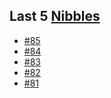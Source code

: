 ## Last 5 [Nibbles](https://nibbles.dev)
<!-- NIBBLE:START -->
- [#85](https://www.nibbles.dev/p/85)
- [#84](https://www.nibbles.dev/p/84)
- [#83](https://www.nibbles.dev/p/83)
- [#82](https://www.nibbles.dev/p/82)
- [#81](https://www.nibbles.dev/p/81)
<!-- NIBBLE:END -->
